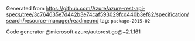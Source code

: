 Generated from https://github.com/Azure/azure-rest-api-specs/tree/3c764635e7d442b3e74caf593029fcd440b3ef82/specification/search/resource-manager/readme.md tag: `package-2015-02`

Code generator @microsoft.azure/autorest.go@~2.1.161

